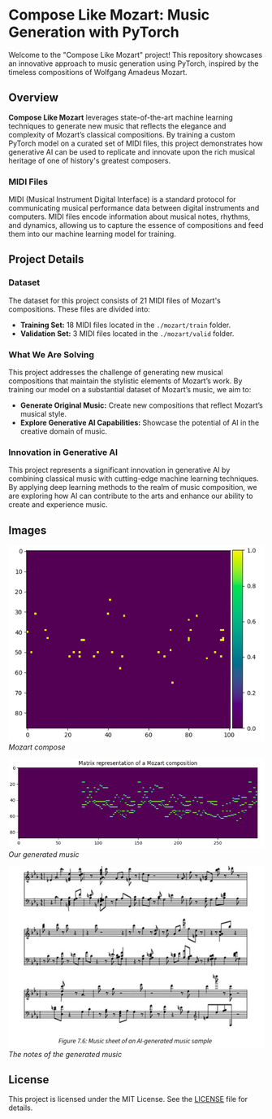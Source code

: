 # Compose Like Mozart: Music Generation with PyTorch

Welcome to the "Compose Like Mozart" project! This repository showcases an innovative approach to music generation using PyTorch, inspired by the timeless compositions of Wolfgang Amadeus Mozart. 

## Overview

**Compose Like Mozart** leverages state-of-the-art machine learning techniques to generate new music that reflects the elegance and complexity of Mozart’s classical compositions. By training a custom PyTorch model on a curated set of MIDI files, this project demonstrates how generative AI can be used to replicate and innovate upon the rich musical heritage of one of history's greatest composers.

### MIDI Files

MIDI (Musical Instrument Digital Interface) is a standard protocol for communicating musical performance data between digital instruments and computers. MIDI files encode information about musical notes, rhythms, and dynamics, allowing us to capture the essence of compositions and feed them into our machine learning model for training.

## Project Details

### Dataset

The dataset for this project consists of 21 MIDI files of Mozart's compositions. These files are divided into:
- **Training Set:** 18 MIDI files located in the `./mozart/train` folder.
- **Validation Set:** 3 MIDI files located in the `./mozart/valid` folder.

### What We Are Solving

This project addresses the challenge of generating new musical compositions that maintain the stylistic elements of Mozart’s work. By training our model on a substantial dataset of Mozart’s music, we aim to:
- **Generate Original Music:** Create new compositions that reflect Mozart’s musical style.
- **Explore Generative AI Capabilities:** Showcase the potential of AI in the creative domain of music.

### Innovation in Generative AI

This project represents a significant innovation in generative AI by combining classical music with cutting-edge machine learning techniques. By applying deep learning methods to the realm of music composition, we are exploring how AI can contribute to the arts and enhance our ability to create and experience music.

## Images

![Image 1](1.png)  
*Mozart compose*

![Image 2](2.png)  
*Our generated music*

![Image 3](3.jpeg)  
*The notes of the generated music*

## License

This project is licensed under the MIT License. See the [LICENSE](LICENSE) file for details.
